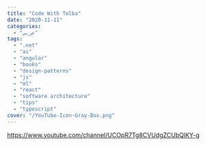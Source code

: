 ```yaml
---
title: "Code With Tolba"
date: "2020-11-11"
categories:
  - "عربي"
tags:
  - ".net"
  - "ai"
  - "angular"
  - "books"
  - "design-patterns"
  - "js"
  - "ml"
  - "react"
  - "software architecture"
  - "tips"
  - "typescript"
cover: "/YouTube-Icon-Gray-Box.png"
---
```


https://www.youtube.com/channel/UCOpR7Tg8CVUdgZCUbQlKY-g
